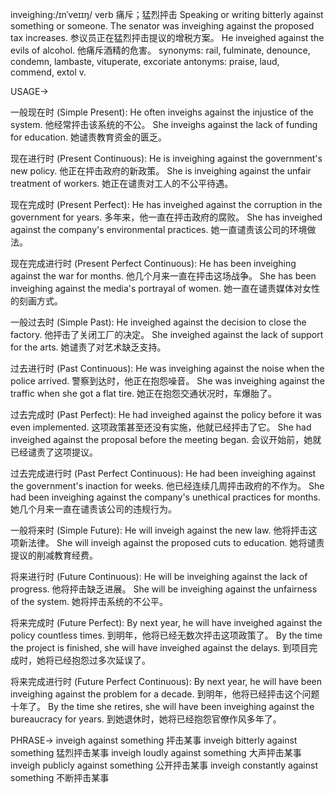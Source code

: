 inveighing:/ɪnˈveɪɪŋ/
verb
痛斥；猛烈抨击
Speaking or writing bitterly against something or someone.
The senator was inveighing against the proposed tax increases.  参议员正在猛烈抨击提议的增税方案。
He inveighed against the evils of alcohol. 他痛斥酒精的危害。
synonyms: rail, fulminate, denounce, condemn, lambaste, vituperate, excoriate
antonyms: praise, laud, commend, extol
v.

USAGE->

一般现在时 (Simple Present):
He often inveighs against the injustice of the system. 他经常抨击该系统的不公。
She inveighs against the lack of funding for education. 她谴责教育资金的匮乏。

现在进行时 (Present Continuous):
He is inveighing against the government's new policy. 他正在抨击政府的新政策。
She is inveighing against the unfair treatment of workers. 她正在谴责对工人的不公平待遇。


现在完成时 (Present Perfect):
He has inveighed against the corruption in the government for years. 多年来，他一直在抨击政府的腐败。
She has inveighed against the company's environmental practices. 她一直谴责该公司的环境做法。


现在完成进行时 (Present Perfect Continuous):
He has been inveighing against the war for months. 他几个月来一直在抨击这场战争。
She has been inveighing against the media's portrayal of women. 她一直在谴责媒体对女性的刻画方式。


一般过去时 (Simple Past):
He inveighed against the decision to close the factory. 他抨击了关闭工厂的决定。
She inveighed against the lack of support for the arts. 她谴责了对艺术缺乏支持。


过去进行时 (Past Continuous):
He was inveighing against the noise when the police arrived. 警察到达时，他正在抱怨噪音。
She was inveighing against the traffic when she got a flat tire. 她正在抱怨交通状况时，车爆胎了。


过去完成时 (Past Perfect):
He had inveighed against the policy before it was even implemented.  这项政策甚至还没有实施，他就已经抨击了它。
She had inveighed against the proposal before the meeting began.  会议开始前，她就已经谴责了这项提议。


过去完成进行时 (Past Perfect Continuous):
He had been inveighing against the government's inaction for weeks. 他已经连续几周抨击政府的不作为。
She had been inveighing against the company's unethical practices for months. 她几个月来一直在谴责该公司的违规行为。


一般将来时 (Simple Future):
He will inveigh against the new law. 他将抨击这项新法律。
She will inveigh against the proposed cuts to education. 她将谴责提议的削减教育经费。


将来进行时 (Future Continuous):
He will be inveighing against the lack of progress. 他将抨击缺乏进展。
She will be inveighing against the unfairness of the system. 她将抨击系统的不公平。


将来完成时 (Future Perfect):
By next year, he will have inveighed against the policy countless times. 到明年，他将已经无数次抨击这项政策了。
By the time the project is finished, she will have inveighed against the delays. 到项目完成时，她将已经抱怨过多次延误了。


将来完成进行时 (Future Perfect Continuous):
By next year, he will have been inveighing against the problem for a decade. 到明年，他将已经抨击这个问题十年了。
By the time she retires, she will have been inveighing against the bureaucracy for years. 到她退休时，她将已经抱怨官僚作风多年了。


PHRASE->
inveigh against something  抨击某事
inveigh bitterly against something  猛烈抨击某事
inveigh loudly against something  大声抨击某事
inveigh publicly against something  公开抨击某事
inveigh constantly against something  不断抨击某事
